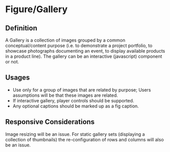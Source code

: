 # Figure/Gallery

## Definition

A Gallery is a collection of images grouped by a common conceptual/content purpose (i.e. to 
demonstrate a project portfolio, to showcase photographs documenting an event, to display available products in a product line). The gallery can be an interactive (javascript) component or not. 

## Usages

* Use only for a group of images that are related by purpose; Users assumptions will be that these images are related.
* If interactive gallery, player controls should be supported.
* Any optional captions should be marked up as a fig caption.


## Responsive Considerations

Image resizing will be an issue. 
For static gallery sets (displaying a collection of thumbnails) the re-configuration of
rows and columns will also be an issue.